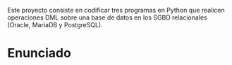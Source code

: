 Este proyecto consiste en codificar tres programas en Python que realicen operaciones DML sobre una base de datos en los SGBD relacionales (Oracle, MariaDB y PostgreSQL). 

# Enunciado
